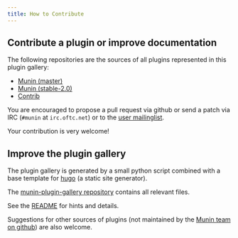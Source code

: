```yaml
---
title: How to Contribute
---
```


## Contribute a plugin or improve documentation

The following repositories are the sources of all plugins represented in this plugin gallery:

* [Munin (master)](https://github.com/munin-monitoring/munin/tree/master)
* [Munin (stable-2.0)](https://github.com/munin-monitoring/munin/tree/stable-2.0)
* [Contrib](https://github.com/munin-monitoring/contrib/)

You are encouraged to propose a pull request via github or send a patch via IRC (`#munin` at
`irc.oftc.net`) or to the [user mailinglist](mailto:munin-users@lists.sourceforge.net).

Your contribution is very welcome!


## Improve the plugin gallery

The plugin gallery is generated by a small python script combined with a base template for
[hugo](https://gohugo.io/) (a static site generator).

The [munin-plugin-gallery repository](https://github.com/munin-monitoring/munin-plugin-gallery)
contains all relevant files.

See the [README](https://github.com/munin-monitoring/munin-plugin-gallery/blob/master/README.md)
for hints and details.

Suggestions for other sources of plugins (not maintained by the
[Munin team on github](https://github.com/munin-monitoring)) are also welcome.
